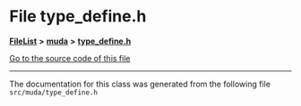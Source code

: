 

# File type\_define.h



[**FileList**](files.md) **>** [**muda**](dir_be047e8c00f93e2e88c2a417393a7f42.md) **>** [**type\_define.h**](type__define_8h.md)

[Go to the source code of this file](type__define_8h_source.md)





































































------------------------------
The documentation for this class was generated from the following file `src/muda/type_define.h`


